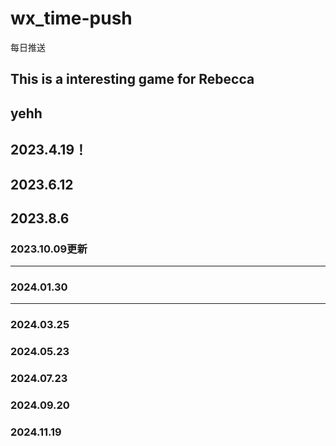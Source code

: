 # wx_time-push
每日推送

## This is a interesting game for Rebecca
yehh
-----
2023.4.19！
----------
2023.6.12 
---------
2023.8.6
---------
### 2023.10.09更新
------------
### 2024.01.30
------------
### 2024.03.25

### 2024.05.23

### 2024.07.23

### 2024.09.20

### 2024.11.19
